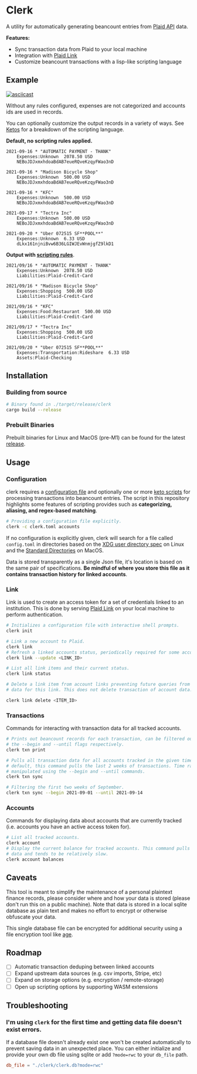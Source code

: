 # Clerk
A utility for automatically generating beancount entries from [Plaid API][Plaid]
data.

**Features:**
* Sync transaction data from Plaid to your local machine
* Integration with [Plaid Link][Plaid Link]
* Customize beancount transactions with a lisp-like scripting language

## Example
[![asciicast](https://asciinema.org/a/437024.png)](https://asciinema.org/a/437024)

Without any rules configured, expenses are not categorized and accounts ids are
used in records.

You can optionally customize the output records in a variety of ways. See
[Ketos](https://github.com/murarth/ketos) for a breakdown of the scripting language.

__Default, no scripting rules applied.__
```
2021-09-16 * "AUTOMATIC PAYMENT - THANK"
    Expenses:Unknown  2078.50 USD
    NEBoJDJxmxhdoaBdAB7eueRQveKzqyFWao3nD

2021-09-16 * "Madison Bicycle Shop"
    Expenses:Unknown  500.00 USD
    NEBoJDJxmxhdoaBdAB7eueRQveKzqyFWao3nD

2021-09-16 * "KFC"
    Expenses:Unknown  500.00 USD
    NEBoJDJxmxhdoaBdAB7eueRQveKzqyFWao3nD

2021-09-17 * "Tectra Inc"
    Expenses:Unknown  500.00 USD
    NEBoJDJxmxhdoaBdAB7eueRQveKzqyFWao3nD

2021-09-20 * "Uber 072515 SF**POOL**"
    Expenses:Unknown  6.33 USD
    dLkx161njniBvw6B36LGIWJEvWnmjgfZ9lkD1
```

__Output with [scripting rules](transform.keto)__.
```
2021/09/16 * "AUTOMATIC PAYMENT - THANK"
    Expenses:Unknown  2078.50 USD
    Liabilities:Plaid-Credit-Card

2021/09/16 * "Madison Bicycle Shop"
    Expenses:Shopping  500.00 USD
    Liabilities:Plaid-Credit-Card

2021/09/16 * "KFC"
    Expenses:Food:Restaurant  500.00 USD
    Liabilities:Plaid-Credit-Card

2021/09/17 * "Tectra Inc"
    Expenses:Shopping  500.00 USD
    Liabilities:Plaid-Credit-Card

2021/09/20 * "Uber 072515 SF**POOL**"
    Expenses:Transportation:Rideshare  6.33 USD
    Assets:Plaid-Checking
```

## Installation

### Building from source
```sh
# Binary found in ./target/release/clerk
cargo build --release
```

### Prebuilt Binaries
Prebuilt binaries for Linux and MacOS (pre-M1) can be found for the latest
[release](https://github.com/allancalix/clerk/releases).

## Usage

### Configuration
clerk requires a [configuration file](clerk.toml) and optionally one
or more [keto scripts](transform.keto) for processing transactions into beancount
entries. The script in this repository highlights some features of scripting
provides such as __categorizing, aliasing, and regex-based matching__.

```sh
# Providing a configuration file explicitly.
clerk -c clerk.toml accounts
```

If no configuration is explicitly given, clerk will search for a file called
`config.toml` in directories based on the [XDG user directory spec](https://www.freedesktop.org/wiki/Software/xdg-user-dirs/)
on Linux and the [Standard Directories][] on MacOS.

Data is stored transparently as a single Json file, it's location is based on the
same pair of specifications. __Be mindful of where you store this file as it
contains transaction history for linked accounts__.

### Link
Link is used to create an access token for a set of credentials linked to an
institution. This is done by serving [Plaid Link][] on your local machine to
perform authentication.

```sh
# Initializes a configuration file with interactive shell prompts.
clerk init

# Link a new account to Plaid.
clerk link
# Refresh a linked accounts status, periodically required for some accounts
clerk link --update <LINK_ID>

# List all link items and their current status.
clerk link status

# Delete a link item from account links preventing future queries from retturning
# data for this link. This does not delete transaction of account data.

clerk link delete <ITEM_ID>
```

### Transactions
Commands for interacting with transaction data for all tracked accounts.

```sh
# Prints out beancount records for each transaction, can be filtered out by date using
# the --begin and --until flags respectively.
clerk txn print

# Pulls all transaction data for all accounts tracked in the given time range. By
# default, this command pulls the last 2 weeks of transactions. Time range can be
# manipulated using the --begin and --until commands.
clerk txn sync

# Filtering the first two weeks of September.
clerk txn sync --begin 2021-09-01 --until 2021-09-14
```

### Accounts
Commands for displaying data about accounts that are currently tracked (i.e.
accounts you have an active access token for).

```sh
# List all tracked accounts.
clerk account
# Display the current balance for tracked accounts. This command pulls the latest
# data and tends to be relatively slow.
clerk account balances
```

## Caveats
This tool is meant to simplify the maintenance of a personal plaintext finance records,
please consider where and how your data is stored (please don't run this on a public
machine). Note that data is stored in a local sqlite database as plain text and
makes no effort to encrypt or otherwise obfuscate your data.

This single database file can be encrypted for additional security using a file
encryption tool like [age](https://github.com/FiloSottile/age).

## Roadmap
- [ ] Automatic transaction deduping between linked accounts
- [ ] Expand upstream data sources (e.g. csv imports, Stripe, etc)
- [ ] Expand on storage options (e.g. encryption / remote-storage)
- [ ] Open up scripting options by supporting WASM extensions

## Troubleshooting
### I'm using `clerk` for the first time and getting data file doesn't exist errors.
If a database file doesn't already exist one won't be created automatically to
prevent saving data in an unexpected place. You can either initialize and provide
your own db file using sqlite or add `?mode=rwc` to your `db_file` path.

```toml
db_file = "./clerk/clerk.db?mode=rwc"
```

[Plaid]: https://plaid.com/docs/api/ "Plaid Docs"
[Plaid Link]: https://plaid.com/docs/link/ "Plaid Link Documentation"
[Standard Directories]: https://developer.apple.com/library/archive/documentation/FileManagement/Conceptual/FileSystemProgrammingGuide/FileSystemOverview/FileSystemOverview.html#//apple_ref/doc/uid/TP40010672-CH2-SW6
